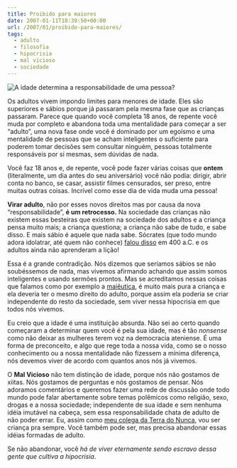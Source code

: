 ```yaml
---
title: Proibido para maiores
date: 2007-01-11T18:39:50+00:00
url: /2007/01/proibido-para-maiores/
tags:
  - adulto
  - filosofia
  - hipocrisia
  - mal vicioso
  - sociedade
---
```


![A idade determina a responsabilidade de uma pessoa?](/wp-content/uploads/2007/01/11_telefono_01.jpg)

Os adultos vivem impondo limites para menores de idade. Eles são superiores e sábios porque já passaram pela mesma fase que as crianças passaram. Parece que quando você completa 18 anos, de repente você muda por completo e abandona toda uma mentalidade para começar a ser “adulto”, uma nova fase onde você é dominado por um egoísmo e uma mentalidade de pessoas que se acham inteligentes o suficiente para poderem tomar decisões sem consultar ninguém, pessoas totalmente responsáveis por si mesmas, sem dúvidas de nada.

Você faz 18 anos e, de repente, você pode fazer várias coisas que **ontem** (literalmente, um dia antes do seu aniversário) você não podia: dirigir, abrir conta no banco, se casar, assistir filmes censurados, ser preso, entre muitas outras coisas. Incrível como esse dia de vida muda uma pessoa!

**Virar adulto**, não por esses novos direitos mas por causa da nova “responsabilidade”, **é um retrocesso.** Na sociedade das crianças não existem essas besteiras que existem na sociedade dos adultos e a criança pensa muito mais; a criança questiona; a criança não sabe de tudo, e sabe disso. E mais sábio é aquele que nada sabe. Sócrates (que todo mundo adora idolatrar, até quem não conhece) [falou disso][1] em 400 a.C. e os adultos ainda não aprenderam a lição!

Essa é a grande contradição. Nós dizemos que seríamos sábios se não soubéssemos de nada, mas vivemos afirmando achando que assim somos inteligentes e usando sermões prontos. Mas se acreditamos nessas coisas que falamos como por exemplo a [maiêutica][1], é muito mais pura a criança e ela deveria ter o mesmo direito do adulto, porque assim ela poderia se criar independente do resto da sociedade, sem viver nessa hipocrisia em que todos nós vivemos.

Eu creio que a idade é uma instituição absurda. Não sei ao certo quando começaram a determinar quem você é pela sua idade, mas é tão _nonsense_ como não deixar as mulheres terem voz na democracia ateniense. É uma forma de preconceito, e algo que rege toda a nossa vida, como se o nosso conhecimento ou a nossa mentalidade não fizessem a mínima diferença, nós devemos viver de acordo com quantos anos nós já vivemos.

O **Mal Vicioso** não tem distinção de idade, porque nós não gostamos de xiitas. Nós gostamos de perguntas e nós gostamos de pensar. Nós adoramos comentários e queremos fazer uma rede de discussão onde todo mundo pode falar abertamente sobre temas polêmicos como religião, sexo, drogas e a nossa sociedade; independente de sua idade e sem nenhuma idéia imutável na cabeça, sem essa responsabilidade chata de adulto de não poder errar. Eu, assim como [meu colega da Terra do Nunca][2], vou ser criança pra sempre. Você também pode ser, mas precisa abandonar essas idéias formadas de adulto.

Se não abandonar, você _há de viver eternamente sendo escravo dessa gente que cultiva a hipocrisia_.

[1]: /2006/12/maieutica/
[2]: http://pt.wikipedia.org/wiki/Peter_Pan
